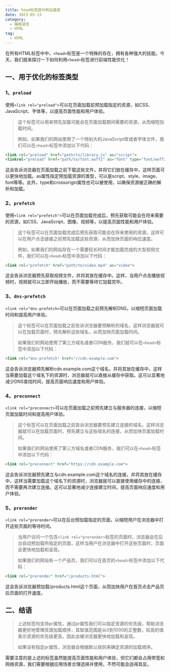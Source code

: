 ```yaml
---
title: head标签提升网站速度
date: 2023-05-13
category: 
  - 编程语言
  - HTML
tag: 
  - HTML
---
```

在所有HTML标签中中，`<head>`标签是一个特殊的存在，拥有各种强大的技能。今天，我们就来探讨一下如何利用`<head>`标签进行前端性能优化！

## 一、用于优化的标签类型

### 1、`preload`

使用`<link rel="preload">`可以在页面加载前预加载指定的资源，如CSS、JavaScript、字体等，以提高页面性能和用户体验。

> 这个标签可以用来预先加载可能会在页面加载期间需要的资源，从而缩短加载时间。
>
> 例如，如果我们的网站使用了一个特别大的JavaScript库或者字体文件，我们可以在`<head>`标签中添加以下代码：

```html
<link rel="preload" href="path/to/library.js" as="script">
<linkrel="preload" href="path/to/font.woff2" as="font" type="font/woff2" crossorigin>
```

这会告诉浏览器在页面加载之前下载这些文件，并将它们放在缓存中，这样页面可以更快地加载。as属性指定预加载资源的类型，可以是script、style、image、font等等。此外，type和crossorigin属性也可以被使用，以确保资源被正确的解析和加载。

### 2、`prefetch`

使用`<link rel="prefetch">`可以在页面加载完成后，预先获取可能会在将来需要的资源，如CSS、JavaScript、图像、视频等，以提高页面性能和用户体验。

> 这个标签可以在页面加载完成后预先获取可能会在将来使用的资源，这样可以在用户点击链接之前预先加载这些资源，从而加快页面的响应速度。
>
> 例如，如果我们的网站存在一个需要较长时间才能加载完成的大型视频文件，我们可以在`<head>`标签中添加以下代码：

```html
<link rel="prefetch" href="path/to/video.mp4" as="video">
```

这会告诉浏览器预先获取视频文件，并将其放在缓存中。这样，当用户点击播放视频时，视频就可以立即开始播放，而不需要等待它加载完毕。

### 3、`dns-prefetch`

`<link rel="dns-prefetch>`可以在页面加载之前预先解析DNS，以缩短页面加载时间和提高用户体验。

> 这个标签可以在页面加载之前告诉浏览器要预解析的域名，这样浏览器就可以在加载页面时，预先解析这些域名，从而加快页面加载时间。
>
> 如果我们的网站使用了第三方域名或者CDN服务，我们就可以在`<head>`标签中添加以下代码：

```html
<link rel="dns-prefetch" href="//cdn.example.com">
```

这会告诉浏览器预先解析cdn.example.com这个域名，并将其放在缓存中，这样当需要加载这个域名下的资源时，浏览器就可以直接从缓存中获取。这可以显著地减少DNS查找时间，提高页面响应速度和用户体验。

### 4、`preconnect`

`<link rel="preconnect>`可以在页面加载之前预先建立与服务器的连接，以缩短页面加载时间和提高用户体验。

> 这个标签可以在页面加载之前告诉浏览器要预先建立连接的域名，这样浏览器就可以在加载页面时，预先建立与这些域名的连接，从而加快页面加载时间。
>
> 如果我们的网站使用了第三方域名或者CDN服务，我们可以在`<head>`标签中添加以下代码：

```html
<link rel="preconnect" href="https://cdn.example.com">
```

这会告诉浏览器预先建立与cdn.example.com这个域名的连接，并将其放在缓存中，这样当需要加载这个域名下的资源时，浏览器就可以直接使用缓存中的连接，而不需要再次建立连接。这可以显著地减少连接建立时间，提高页面响应速度和用户体验。

### 5、`prerender`

`<link rel="prerender>`可以在后台预加载指定的页面，以缩短用户在浏览器中打开这些页面的等待时间。

> 当用户访问一个包含`<link rel="prerender>`标签的页面时，浏览器会在后台自动预加载所指定的页面，这样当用户在浏览器中打开这些页面时，页面会更快地加载和呈现。
>
> 如果我们的网站有一个产品页，我们可以在首页的`<head>`标签中添加以下代码：

```html
<link rel="prerender" href="/products.html">
```

这会告诉浏览器预加载/products.html这个页面，从而加快用户在首页点击产品页后页面的打开速度。

## 二、结语

> 上述标签均支持pr属性，通过pr属性我们可以指定资源的优先级，帮助浏览器更好地管理资源加载顺序，其取值范围是从0到1000的正整数，较高的值表示资源的优先级更高，因此会被浏览器更快地加载和呈现。
>
> 如果没有指定pr属性，浏览器会根据默认规则来确定资源的加载顺序。

需要注意的是上述的标签虽然能提高页面性能和用户体验，但它们都会占用带宽和网络资源，我们需要根据应用场景合理选择并使用，不然可能会适得其反。
